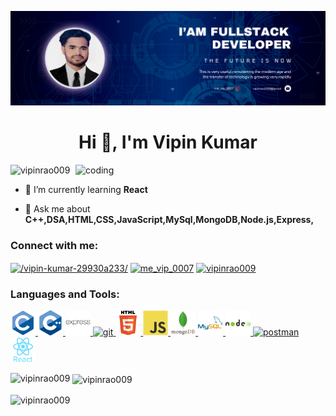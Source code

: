 ![logo](https://github.com/vipinrao009/vipinrao009/blob/main/Navy%20And%20White%20Geometric%20Technology%20%20LinkedIn%20Banner.png)
<h1 align="center">Hi 👋, I'm Vipin Kumar</h1>
<!-- <h3 align="center">A passionate Software Engineer from India</h3> -->
<img align="right" alt="coding" width="400" src="https://media.tenor.com/YU_C1sgrrCkAAAAC/hacker.gif"

<p align="left"> <img src="https://komarev.com/ghpvc/?username=vipinrao009&label=Profile%20views&color=0e75b6&style=flat" alt="vipinrao009" /> </p>

- 🌱 I’m currently learning **React**

- 💬 Ask me about **C++,DSA,HTML,CSS,JavaScript,MySql,MongoDB,Node.js,Express,**

<h3 align="left">Connect with me:</h3>
<p align="left">
<a href="https://linkedin.com/in//vipin-kumar-29930a233/" target="blank"><img align="center" src="https://raw.githubusercontent.com/rahuldkjain/github-profile-readme-generator/master/src/images/icons/Social/linked-in-alt.svg" alt="/vipin-kumar-29930a233/" height="30" width="40" /></a>
<a href="https://instagram.com/me_vip_0007" target="blank"><img align="center" src="https://raw.githubusercontent.com/rahuldkjain/github-profile-readme-generator/master/src/images/icons/Social/instagram.svg" alt="me_vip_0007" height="30" width="40" /></a>
<a href="https://www.leetcode.com/vipinrao009" target="blank"><img align="center" src="https://raw.githubusercontent.com/rahuldkjain/github-profile-readme-generator/master/src/images/icons/Social/leet-code.svg" alt="vipinrao009" height="30" width="40" /></a>
</p>

<h3 align="left">Languages and Tools:</h3>
<p align="left"> <a href="https://www.cprogramming.com/" target="_blank" rel="noreferrer"> <img src="https://raw.githubusercontent.com/devicons/devicon/master/icons/c/c-original.svg" alt="c" width="40" height="40"/> </a> <a href="https://www.w3schools.com/cpp/" target="_blank" rel="noreferrer"> <img src="https://raw.githubusercontent.com/devicons/devicon/master/icons/cplusplus/cplusplus-original.svg" alt="cplusplus" width="40" height="40"/> </a> <a href="https://expressjs.com" target="_blank" rel="noreferrer"> <img src="https://raw.githubusercontent.com/devicons/devicon/master/icons/express/express-original-wordmark.svg" alt="express" width="40" height="40"/> </a> <a href="https://git-scm.com/" target="_blank" rel="noreferrer"> <img src="https://www.vectorlogo.zone/logos/git-scm/git-scm-icon.svg" alt="git" width="40" height="40"/> </a> <a href="https://www.w3.org/html/" target="_blank" rel="noreferrer"> <img src="https://raw.githubusercontent.com/devicons/devicon/master/icons/html5/html5-original-wordmark.svg" alt="html5" width="40" height="40"/> </a> <a href="https://developer.mozilla.org/en-US/docs/Web/JavaScript" target="_blank" rel="noreferrer"> <img src="https://raw.githubusercontent.com/devicons/devicon/master/icons/javascript/javascript-original.svg" alt="javascript" width="40" height="40"/> </a> <a href="https://www.mongodb.com/" target="_blank" rel="noreferrer"> <img src="https://raw.githubusercontent.com/devicons/devicon/master/icons/mongodb/mongodb-original-wordmark.svg" alt="mongodb" width="40" height="40"/> </a> <a href="https://www.mysql.com/" target="_blank" rel="noreferrer"> <img src="https://raw.githubusercontent.com/devicons/devicon/master/icons/mysql/mysql-original-wordmark.svg" alt="mysql" width="40" height="40"/> </a> <a href="https://nodejs.org" target="_blank" rel="noreferrer"> <img src="https://raw.githubusercontent.com/devicons/devicon/master/icons/nodejs/nodejs-original-wordmark.svg" alt="nodejs" width="40" height="40"/> </a> <a href="https://postman.com" target="_blank" rel="noreferrer"> <img src="https://www.vectorlogo.zone/logos/getpostman/getpostman-icon.svg" alt="postman" width="40" height="40"/> </a> <a href="https://reactjs.org/" target="_blank" rel="noreferrer"> <img src="https://raw.githubusercontent.com/devicons/devicon/master/icons/react/react-original-wordmark.svg" alt="react" width="40" height="40"/> </a> </p>

<p><img align="left" src="https://github-readme-stats.vercel.app/api/top-langs?username=vipinrao009&show_icons=true&locale=en&layout=compact" alt="vipinrao009" /></p>

<p>&nbsp;<img align="center" src="https://github-readme-stats.vercel.app/api?username=vipinrao009&show_icons=true&locale=en" alt="vipinrao009" /></p>

<p><img align="center" src="https://github-readme-streak-stats.herokuapp.com/?user=vipinrao009&" alt="vipinrao009" /></p>
